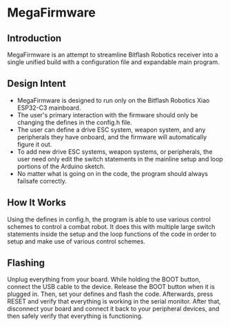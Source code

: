 # MegaFirmware
## Introduction
MegaFirmware is an attempt to streamline Bitflash Robotics receiver into a single unified build with a configuration file and expandable main program. 

## Design Intent
- MegaFirmware is designed to run only on the Bitflash Robotics Xiao ESP32-C3 mainboard.
- The user's primary interaction with the firmware should only be changing the defines in the config.h file. 
- The user can define a drive ESC system, weapon system, and any peripherals they have onboard, and the firmware will automatically figure it out.
- To add new drive ESC systems, weapon systems, or peripherals, the user need only edit the switch statements in the mainline setup and loop portions of the Arduino sketch.
- No matter what is going on in the code, the program should always failsafe correctly. 

## How It Works
Using the defines in config.h, the program is able to use various control schemes to control a combat robot. It does this with multiple large switch statements inside the setup and the loop functions of the code in order to setup and make use of various control schemes. 

## Flashing
Unplug everything from your board. While holding the BOOT button, connect the USB cable to the device. Release the BOOT button when it is plugged in. Then, set your defines and flash the code. Afterwards, press RESET and verify that everything is working in the serial monitor. After that, disconnect your board and connect it back to your peripheral devices, and then safely verify that everything is functioning.